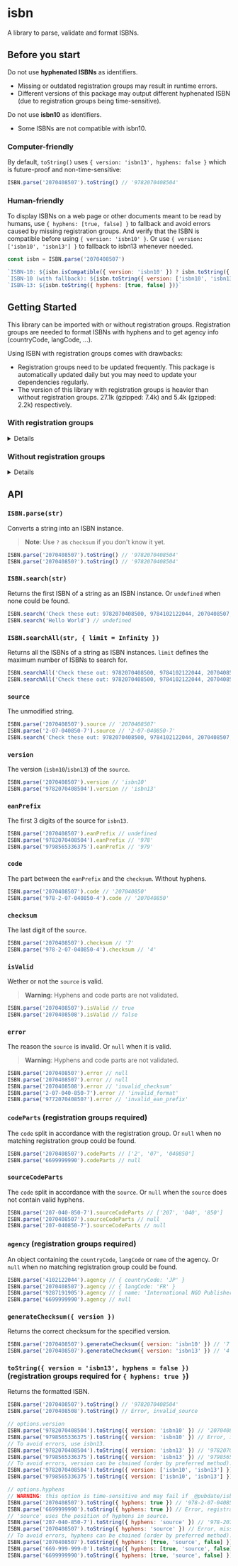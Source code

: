 # isbn

A library to parse, validate and format ISBNs.

## Before you start

Do not use **hyphenated ISBNs** as identifiers.

- Missing or outdated registration groups may result in runtime errors.
- Different versions of this package may output different hyphenated ISBN (due to registration groups being time-sensitive).

Do not use **isbn10** as identifiers.

- Some ISBNs are not compatible with isbn10.

### Computer-friendly

By default, `toString()` uses `{ version: 'isbn13', hyphens: false }` which is future-proof and non-time-sensitive:

```js
ISBN.parse('2070408507').toString() // '9782070408504'
```

### Human-friendly

To display ISBNs on a web page or other documents meant to be read by humans, use `{ hyphens: [true, false] }` to fallback and avoid errors caused by missing registration groups.
And verify that the ISBN is compatible before using `{ version: 'isbn10' }`. Or use `{ version: ['isbn10', 'isbn13'] }` to fallback to isbn13 whenever needed.

```js
const isbn = ISBN.parse('2070408507')

`ISBN-10: ${isbn.isCompatible({ version: 'isbn10' }) ? isbn.toString({ version: 'isbn10', hyphens: [true, false] }) : 'N/A'}`
`ISBN-10 (with fallback): ${isbn.toString({ version: ['isbn10', 'isbn13'], hyphens: [true, false] })}`
`ISBN-13: ${isbn.toString({ hyphens: [true, false] })}`
```

## Getting Started

This library can be imported with or without registration groups.
Registration groups are needed to format ISBNs with hyphens and to get agency info (countryCode, langCode, ...).

Using ISBN with registration groups comes with drawbacks:

- Registration groups need to be updated frequently. This package is automatically updated daily but you may need to update your dependencies regularly.
- The version of this library with registration groups is heavier than without registration groups. 27.1k (gzipped: 7.4k) and 5.4k (gzipped: 2.2k) respectively.

### With registration groups

<details>

#### NPM (with registration groups)

```sh
npm i @pubdate/isbn
```

```js
import ISBN from '@pubdate/isbn'

ISBN.parse('2070408507').toString({ version: 'isbn13', hyphens: [true, false] }) // '978-2-07-040850-4'
```

#### CDN (with registration groups)

```html
<script src="https://unpkg.com/@pubdate/isbn"></script>

<script>
  ISBN.parse('2070408507').toString({ version: 'isbn13', hyphens: [true, false] }) // '978-2-07-040850-4'
</script>
```

</details>

### Without registration groups

<details>

#### NPM (without registration groups)

```sh
npm i @pubdate/isbn
```

```js
import ISBN from '@pubdate/isbn/dist/isbn-without-registration-groups'

ISBN.parse('2070408507').toString({ version: 'isbn13', hyphens: [true, false] }) // '9782070408504'
```

#### CDN (without registration groups)

```html
<script src="https://unpkg.com/@pubdate/isbn/dist/isbn-without-registration-groups"></script>

<script>
  ISBN.parse('2070408507').toString({ version: 'isbn13', hyphens: [true, false] }) // '9782070408504'
</script>
```

</details>

## API

### `ISBN.parse(str)`

Converts a string into an ISBN instance.
> **Note**:
> Use `?` as `checksum` if you don't know it yet.

```js
ISBN.parse('2070408507').toString() // '9782070408504'
ISBN.parse('207040850?').toString() // '9782070408504'
```

### `ISBN.search(str)`

Returns the first ISBN of a string as an ISBN instance. Or `undefined` when none could be found.

```js
ISBN.search('Check these out: 9782070408500, 9784102122044, 2070408507, 9789287191908') // '9784102122044'
ISBN.search('Hello World') // undefined
```

### `ISBN.searchAll(str, { limit = Infinity })`

Returns all the ISBNs of a string as ISBN instances. `limit` defines the maximum number of ISBNs to search for.

```js
ISBN.searchAll('Check these out: 9782070408500, 9784102122044, 2070408507, 9789287191908') // ['9784102122044', '2070408507', '9789287191908']
ISBN.searchAll('Check these out: 9782070408500, 9784102122044, 2070408507, 9789287191908', { limit: 2 }) // ['9784102122044', '2070408507']
```

### `source`

The unmodified string.

```js
ISBN.parse('2070408507').source // '2070408507'
ISBN.parse('2-07-040850-7').source // '2-07-040850-7'
ISBN.search('Check these out: 9782070408500, 9784102122044, 2070408507, 9789287191908')?.source // '9784102122044'
```

### `version`

The version (`isbn10`/`isbn13`) of the `source`.

```js
ISBN.parse('2070408507').version // 'isbn10'
ISBN.parse('9782070408504').version // 'isbn13'
```

### `eanPrefix`

The first 3 digits of the source for `isbn13`.

```js
ISBN.parse('2070408507').eanPrefix // undefined
ISBN.parse('9782070408504').eanPrefix // '978'
ISBN.parse('9798565336375').eanPrefix // '979'
```

### `code`

The part between the `eanPrefix` and the `checksum`. Without hyphens.

```js
ISBN.parse('2070408507').code // '207040850'
ISBN.parse('978-2-07-040850-4').code // '207040850'
```

### `checksum`

The last digit of the `source`.

```js
ISBN.parse('2070408507').checksum // '7'
ISBN.parse('978-2-07-040850-4').checksum // '4'
```

### `isValid`

Wether or not the `source` is valid.
> **Warning**:
> Hyphens and code parts are not validated.

```js
ISBN.parse('2070408507').isValid // true
ISBN.parse('2070408508').isValid // false
```

### `error`

The reason the `source` is invalid. Or `null` when it is valid.
> **Warning**:
> Hyphens and code parts are not validated.

```js
ISBN.parse('207040850?').error // null
ISBN.parse('2070408507').error // null
ISBN.parse('2070408508').error // 'invalid_checksum'
ISBN.parse('2-07-040-850-7').error // 'invalid_format'
ISBN.parse('977207040850?').error // 'invalid_ean_prefix'
```

### `codeParts` (registration groups required)

The `code` split in accordance with the registration group. Or `null` when no matching registration group could be found.

```js
ISBN.parse('2070408507').codeParts // ['2', '07', '040850']
ISBN.parse('6699999990').codeParts // null
```

### `sourceCodeParts`

The `code` split in accordance with the `source`. Or `null` when the `source` does not contain valid hyphens.

```js
ISBN.parse('207-040-850-7').sourceCodeParts // ['207', '040', '850']
ISBN.parse('2070408507').sourceCodeParts // null
ISBN.parse('207-040850-7').sourceCodeParts // null
```

### `agency` (registration groups required)

An object containing the `countryCode`, `langCode` or `name` of the agency. Or `null` when no matching registration group could be found.

```js
ISBN.parse('4102122044').agency // { countryCode: 'JP' }
ISBN.parse('2070408507').agency // { langCode: 'FR' }
ISBN.parse('9287191905').agency // { name: 'International NGO Publishers and EU Organizations' }
ISBN.parse('6699999990').agency // null
```

### `generateChecksum({ version })`

Returns the correct checksum for the specified version.

```js
ISBN.parse('2070408507').generateChecksum({ version: 'isbn10' }) // '7'
ISBN.parse('2070408507').generateChecksum({ version: 'isbn13' }) // '4'
```

### `toString({ version = 'isbn13', hyphens = false })` (registration groups required for `{ hyphens: true }`)

Returns the formatted ISBN.

```js
ISBN.parse('2070408507').toString() // '9782070408504'
ISBN.parse('2070408508').toString() // Error, invalid_source

// options.version
ISBN.parse('9782070408504').toString({ version: 'isbn10' }) // '2070408507'
ISBN.parse('9798565336375').toString({ version: 'isbn10' }) // Error, incompatible_version
// To avoid errors, use isbn13.
ISBN.parse('9782070408504').toString({ version: 'isbn13' }) // '9782070408504'
ISBN.parse('9798565336375').toString({ version: 'isbn13' }) // '9798565336375'
// To avoid errors, version can be chained (order by preferred method).
ISBN.parse('9782070408504').toString({ version: ['isbn10', 'isbn13'] }) // '2070408507'
ISBN.parse('9798565336375').toString({ version: ['isbn10', 'isbn13'] }) // '9798565336375'

// options.hyphens
// WARNING: this option is time-sensitive and may fail if _@pubdate/isbn_ is not up to date.
ISBN.parse('2070408507').toString({ hyphens: true }) // '978-2-07-040850-4'
ISBN.parse('6699999990').toString({ hyphens: true }) // Error, registration_group_not_found
// 'source' uses the position of hyphens in source.
ISBN.parse('207-040-850-7').toString({ hyphens: 'source' }) // '978-207-040-850-4'
ISBN.parse('2070408507').toString({ hyphens: 'source' }) // Error, missing_or_invalid_hyphens
// To avoid errors, hyphens can be chained (order by preferred method).
ISBN.parse('2070408507').toString({ hyphens: [true, 'source', false] }) // '978-2-07-040850-4'
ISBN.parse('669-999-999-0').toString({ hyphens: [true, 'source', false] }) // '978-669-999-999-3'
ISBN.parse('6699999990').toString({ hyphens: [true, 'source', false] }) // '9786699999993'
```
